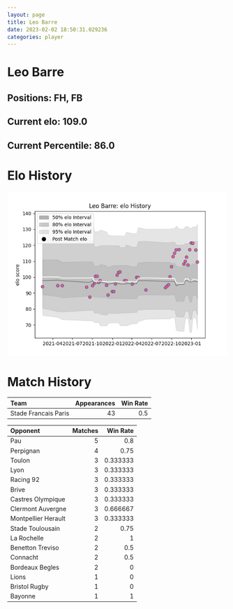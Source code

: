 ```yaml
---  
layout: page  
title: Leo Barre  
date: 2023-02-02 18:50:31.029236  
categories: player  
---
```

# Leo Barre

## Positions: FH, FB

## Current elo: 109.0

## Current Percentile: 86.0

# Elo History


![elo history](history_LeoBarre.png)
# Match History


| Team                 |   Appearances |   Win Rate |
|:---------------------|--------------:|-----------:|
| Stade Francais Paris |            43 |        0.5 |

| Opponent            |   Matches |   Win Rate |
|:--------------------|----------:|-----------:|
| Pau                 |         5 |   0.8      |
| Perpignan           |         4 |   0.75     |
| Toulon              |         3 |   0.333333 |
| Lyon                |         3 |   0.333333 |
| Racing 92           |         3 |   0.333333 |
| Brive               |         3 |   0.333333 |
| Castres Olympique   |         3 |   0.333333 |
| Clermont Auvergne   |         3 |   0.666667 |
| Montpellier Herault |         3 |   0.333333 |
| Stade Toulousain    |         2 |   0.75     |
| La Rochelle         |         2 |   1        |
| Benetton Treviso    |         2 |   0.5      |
| Connacht            |         2 |   0.5      |
| Bordeaux Begles     |         2 |   0        |
| Lions               |         1 |   0        |
| Bristol Rugby       |         1 |   0        |
| Bayonne             |         1 |   1        |